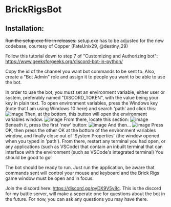 # BrickRigsBot

## Installation:

~~Run the setup.exe file in releases.~~ setup.exe has to be adjusted for the new codebase, courtesy of Copper (FateUnix29, @destiny_29)

Follow this tutorial down to step 7 of "Customizing and Authorizing bot": https://www.geeksforgeeks.org/discord-bot-in-python/

Copy the id of the channel you want bot commands to be sent to. Also, create a "Bot Admin" role and assign it to people you want to be able to use the bot.

In order to use the bot, you must set an environment variable, either user or system, preferably named "DISCORD_TOKEN", with the value being your key in plain text.
To open environment variables, press the Windows key (note that I am using Windows 10 here) and search 'path' and click this:
![image](https://github.com/user-attachments/assets/e8389655-327d-4b49-a4b7-789366f46918)
Then, at the bottom, this button will open the environment variables window.
![image](https://github.com/user-attachments/assets/456c2e1a-6781-4ef7-80ae-51e01940c0d8)
From there, locate this section:
![image](https://github.com/user-attachments/assets/a26ef10a-263f-4798-810b-adea07585039)
Beneath it, press the first 'new' button:
![image](https://github.com/user-attachments/assets/5d28abc3-9e00-45c6-81f8-e09b8eb11de1)
And then...
![image](https://github.com/user-attachments/assets/0aee4b38-3d9a-4c92-9f29-e57e2e910a9c)
Press OK, then press the other OK at the bottom of the environment variables window, and finally close out of 'System Properties' (the window opened when you typed in 'path').
From there, restart any terminal you had open, or any applications (such as VSCode) that contain an inbuilt terminal that can interface with the environment (such as VSCode's integrated terminal)
You should be good to go!

The bot should be ready to run. Just run the application, be aware that commands sent will control your mouse and keyboard and the Brick Rigs game window must be open and in focus.

Join the discord here: https://discord.gg/pyDX9V5y8c. This is the discord for my battle server, will make a seperate one for questions about the bot in the future. For now, you can ask any questions you may have there.
